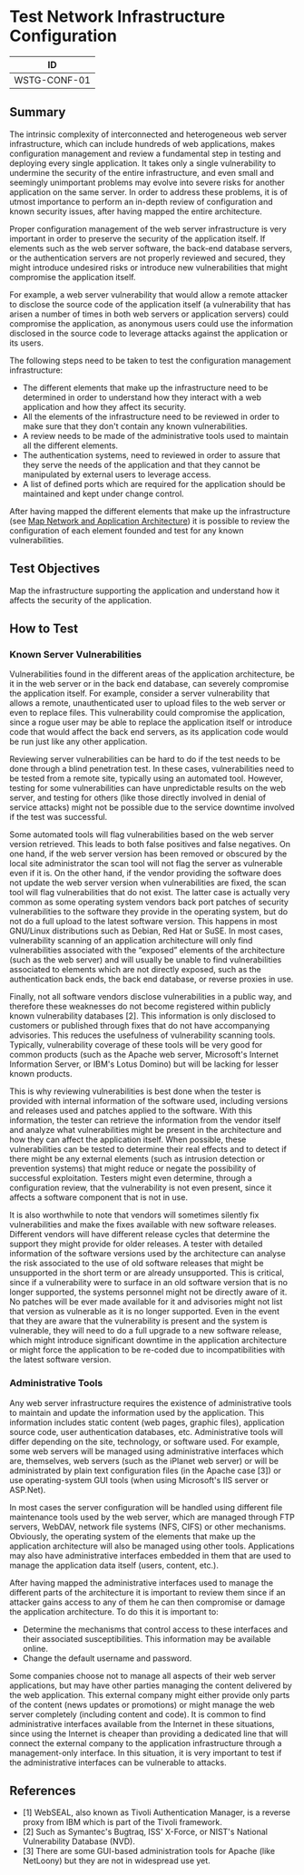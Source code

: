 # Test Network Infrastructure Configuration

|ID          |
|------------|
|WSTG-CONF-01|

## Summary

The intrinsic complexity of interconnected and heterogeneous web server infrastructure, which can include hundreds of web applications, makes configuration management and review a fundamental step in testing and deploying every single application. It takes only a single vulnerability to undermine the security of the entire infrastructure, and even small and seemingly unimportant problems may evolve into severe risks for another application on the same server. In order to address these problems, it is of utmost importance to perform an in-depth review of configuration and known security issues, after having mapped the entire architecture.

Proper configuration management of the web server infrastructure is very important in order to preserve the security of the application itself. If elements such as the web server software, the back-end database servers, or the authentication servers are not properly reviewed and secured, they might introduce undesired risks or introduce new vulnerabilities that might compromise the application itself.

For example, a web server vulnerability that would allow a remote attacker to disclose the source code of the application itself (a vulnerability that has arisen a number of times in both web servers or application servers) could compromise the application, as anonymous users could use the information disclosed in the source code to leverage attacks against the application or its users.

The following steps need to be taken to test the configuration management infrastructure:

- The different elements that make up the infrastructure need to be determined in order to understand how they interact with a web application and how they affect its security.
- All the elements of the infrastructure need to be reviewed in order to make sure that they don't contain any known vulnerabilities.
- A review needs to be made of the administrative tools used to maintain all the different elements.
- The authentication systems, need to reviewed in order to assure that they serve the needs of the application and that they cannot be manipulated by external users to leverage access.
- A list of defined ports which are required for the application should be maintained and kept under change control.

After having mapped the different elements that make up the infrastructure (see [Map Network and Application Architecture](../01-Information_Gathering/10-Map_Application_Architecture.md)) it is possible to review the configuration of each element founded and test for any known vulnerabilities.

## Test Objectives

Map the infrastructure supporting the application and understand how it affects the security of the application.

## How to Test

### Known Server Vulnerabilities

Vulnerabilities found in the different areas of the application architecture, be it in the web server or in the back end database, can severely compromise the application itself. For example, consider a server vulnerability that allows a remote, unauthenticated user to upload files to the web server or even to replace files. This vulnerability could compromise the application, since a rogue user may be able to replace the application itself or introduce code that would affect the back end servers, as its application code would be run just like any other application.

Reviewing server vulnerabilities can be hard to do if the test needs to be done through a blind penetration test. In these cases, vulnerabilities need to be tested from a remote site, typically using an automated tool. However, testing for some vulnerabilities can have unpredictable results on the web server, and testing for others (like those directly involved in denial of service attacks) might not be possible due to the service downtime involved if the test was successful.

Some automated tools will flag vulnerabilities based on the web server version retrieved. This leads to both false positives and false negatives. On one hand, if the web server version has been removed or obscured by the local site administrator the scan tool will not flag the server as vulnerable even if it is. On the other hand, if the vendor providing the software does not update the web server version when vulnerabilities are fixed, the scan tool will flag vulnerabilities that do not exist. The latter case is actually very common as some operating system vendors back port patches of security vulnerabilities to the software they provide in the operating system, but do not do a full upload to the latest software version. This happens in most GNU/Linux distributions such as Debian, Red Hat or SuSE. In most cases, vulnerability scanning of an application architecture will only find vulnerabilities associated with the “exposed” elements of the architecture (such as the web server) and will usually be unable to find vulnerabilities associated to elements which are not directly exposed, such as the authentication back ends, the back end database, or reverse proxies in use.

Finally, not all software vendors disclose vulnerabilities in a public way, and therefore these weaknesses do not become registered within publicly known vulnerability databases [2]. This information is only disclosed to customers or published through fixes that do not have accompanying advisories. This reduces the usefulness of vulnerability scanning tools. Typically, vulnerability coverage of these tools will be very good for common products (such as the Apache web server, Microsoft's Internet Information Server, or IBM's Lotus Domino) but will be lacking for lesser known products.

This is why reviewing vulnerabilities is best done when the tester is provided with internal information of the software used, including versions and releases used and patches applied to the software. With this information, the tester can retrieve the information from the vendor itself and analyze what vulnerabilities might be present in the architecture and how they can affect the application itself. When possible, these vulnerabilities can be tested to determine their real effects and to detect if there might be any external elements (such as intrusion detection or prevention systems) that might reduce or negate the possibility of successful exploitation. Testers might even determine, through a configuration review, that the vulnerability is not even present, since it affects a software component that is not in use.

It is also worthwhile to note that vendors will sometimes silently fix vulnerabilities and make the fixes available with new software releases. Different vendors will have different release cycles that determine the support they might provide for older releases. A tester with detailed information of the software versions used by the architecture can analyse the risk associated to the use of old software releases that might be unsupported in the short term or are already unsupported. This is critical, since if a vulnerability were to surface in an old software version that is no longer supported, the systems personnel might not be directly aware of it. No patches will be ever made available for it and advisories might not list that version as vulnerable as it is no longer supported. Even in the event that they are aware that the vulnerability is present and the system is vulnerable, they will need to do a full upgrade to a new software release, which might introduce significant downtime in the application architecture or might force the application to be re-coded due to incompatibilities with the latest software version.

### Administrative Tools

Any web server infrastructure requires the existence of administrative tools to maintain and update the information used by the application. This information includes static content (web pages, graphic files), application source code, user authentication databases, etc. Administrative tools will differ depending on the site, technology, or software used. For example, some web servers will be managed using administrative interfaces which are, themselves, web servers (such as the iPlanet web server) or will be administrated by plain text configuration files (in the Apache case [3]) or use operating-system GUI tools (when using Microsoft's IIS server or ASP.Net).

In most cases the server configuration will be handled using different file maintenance tools used by the web server, which are managed through FTP servers, WebDAV, network file systems (NFS, CIFS) or other mechanisms. Obviously, the operating system of the elements that make up the application architecture will also be managed using other tools. Applications may also have administrative interfaces embedded in them that are used to manage the application data itself (users, content, etc.).

After having mapped the administrative interfaces used to manage the different parts of the architecture it is important to review them since if an attacker gains access to any of them he can then compromise or damage the application architecture. To do this it is important to:

- Determine the mechanisms that control access to these interfaces and their associated susceptibilities. This information may be available online.
- Change the default username and password.

Some companies choose not to manage all aspects of their web server applications, but may have other parties managing the content delivered by the web application. This external company might either provide only parts of the content (news updates or promotions) or might manage the web server completely (including content and code). It is common to find administrative interfaces available from the Internet in these situations, since using the Internet is cheaper than providing a dedicated line that will connect the external company to the application infrastructure through a management-only interface. In this situation, it is very important to test if the administrative interfaces can be vulnerable to attacks.

## References

- [1] WebSEAL, also known as Tivoli Authentication Manager, is a reverse proxy from IBM which is part of the Tivoli framework.
- [2] Such as Symantec's Bugtraq, ISS' X-Force, or NIST's National Vulnerability Database (NVD).
- [3] There are some GUI-based administration tools for Apache (like NetLoony) but they are not in widespread use yet.
